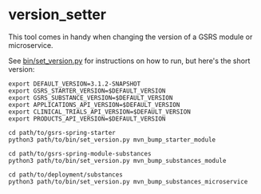 # version_setter

This tool comes in handy when changing the version of a GSRS module or microservice. 

See [bin/set_version.py](bin/set_version.py) for instructions on how to run, but here's the short version:

```
export DEFAULT_VERSION=3.1.2-SNAPSHOT
export GSRS_STARTER_VERSION=$DEFAULT_VERSION
export GSRS_SUBSTANCE_VERSION=$DEFAULT_VERSION
export APPLICATIONS_API_VERSION=$DEFAULT_VERSION
export CLINICAL_TRIALS_API_VERSION=$DEFAULT_VERSION
export PRODUCTS_API_VERSION=$DEFAULT_VERSION

cd path/to/gsrs-spring-starter 
python3 path/to/bin/set_version.py mvn_bump_starter_module

cd path/to/gsrs-spring-module-substances 
python3 path/to/bin/set_version.py mvn_bump_substances_module

cd path/to/deployment/substances 
python3 path/to/bin/set_version.py mvn_bump_substances_microservice

```

